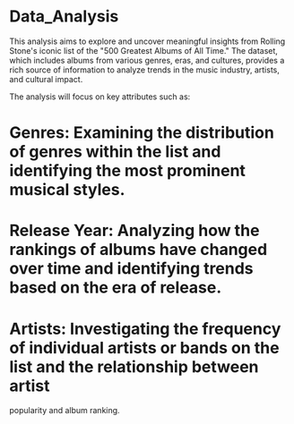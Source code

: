 # Data_Analysis

This analysis aims to explore and uncover meaningful insights from Rolling Stone's iconic list of the "500 Greatest Albums of All Time." The dataset, which includes albums from various genres, eras, and cultures, provides a rich source of information to analyze trends in the music industry, artists, and cultural impact.

The analysis will focus on key attributes such as:

# Genres: Examining the distribution of genres within the list and identifying the most prominent musical styles.
# Release Year: Analyzing how the rankings of albums have changed over time and identifying trends based on the era of release.
# Artists: Investigating the frequency of individual artists or bands on the list and the relationship between artist 
  popularity and album ranking.
